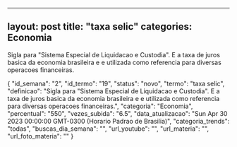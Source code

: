 
  ---
  layout: post
  title: "taxa selic"
  categories: Economia
  ---
  Sigla para "Sistema Especial de Liquidacao e Custodia". E a taxa de juros basica da economia brasileira e e utilizada como referencia para diversas operacoes financeiras.

  {
  "id_semana": "2",
  "id_termo": "19",
  "status": "novo",
  "termo": "taxa selic",
  "definicao": "Sigla para \"Sistema Especial de Liquidacao e Custodia\". E a taxa de juros basica da economia brasileira e e utilizada como referencia para diversas operacoes financeiras.",
  "categoria": "Economia",
  "percentual": "550",
  "vezes_subida": "6.5",
  "data_atualizacao": "Sun Apr 30 2023 00:00:00 GMT-0300 (Horario Padrao de Brasilia)",
  "categoria_trends": "todas",
  "buscas_dia_semana": "",
  "url_youtube": "",
  "url_materia": "",
  "url_foto_materia": ""
}
